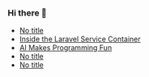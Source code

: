 ### Hi there 👋

<!-- daily.dev BOOKMARKS:START -->
- [No title](https://app.daily.dev/posts/G9CXTnwB7?utm_source=rss&utm_medium=bookmarks&utm_campaign=PnGboN99PhXCxFrWGGg2C)
- [Inside the Laravel Service Container](https://app.daily.dev/posts/2bUsSCb04?utm_source=rss&utm_medium=bookmarks&utm_campaign=PnGboN99PhXCxFrWGGg2C)
- [AI Makes Programming Fun](https://app.daily.dev/posts/4kkaXEExF?utm_source=rss&utm_medium=bookmarks&utm_campaign=PnGboN99PhXCxFrWGGg2C)
- [No title](https://app.daily.dev/posts/WlzkjWbAF?utm_source=rss&utm_medium=bookmarks&utm_campaign=PnGboN99PhXCxFrWGGg2C)
- [No title](https://app.daily.dev/posts/0agSrZY0U?utm_source=rss&utm_medium=bookmarks&utm_campaign=PnGboN99PhXCxFrWGGg2C)
<!-- daily.dev BOOKMARKS:END -->

<!--
**dinesh4monto/dinesh4monto** is a ✨ _special_ ✨ repository because its `README.md` (this file) appears on your GitHub profile.

Here are some ideas to get you started:

- 🔭 I’m currently working on ...
- 🌱 I’m currently learning ...
- 👯 I’m looking to collaborate on ...
- 🤔 I’m looking for help with ...
- 💬 Ask me about ...
- 📫 How to reach me: ...
- 😄 Pronouns: ...
- ⚡ Fun fact: ...
-->
